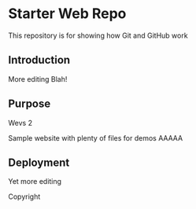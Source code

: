 # Starter Web Repo

This repository is for showing how Git and GitHub work

## Introduction
More editing
Blah!

## Purpose
Wevs 2

Sample website with plenty of files for demos
AAAAA

## Deployment

Yet more editing

Copyright